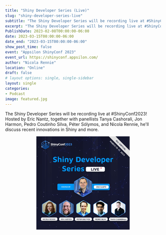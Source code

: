 ```yaml
---
title: "Shiny Developer Series (Live)"
slug: "shiny-developer-series-live"
subtitle: "The Shiny Developer Series will be recording live at #ShinyConf2023! We'll be discussing recent innovations in Shiny and more."
excerpt: "The Shiny Developer Series will be recording live at #ShinyConf2023! We'll be discussing recent innovations in Shiny and more."
PublishDate: 2023-02-08T00:00:00-06:00
date: 2023-03-15T00:00:00-06:00
date_end: "2023-03-15T00:00:00-06:00"
show_post_time: false
event: "Appsilon ShinyConf 2023"
event_url: https://shinyconf.appsilon.com/
author: "Nicola Rennie"
location: "Online"
draft: false
# layout options: single, single-sidebar
layout: single
categories:
- Podcast
image: featured.jpg
---
```


The Shiny Developer Series will be recording live at #ShinyConf2023! Hosted by Eric Nantz, together with panellists Tanya Cashorali, Jon Harmon, Pedro Coutinho Silva, Péter Sólymos, and Nicola Rennie, he'll discuss recent innovations in Shiny and more.

<p align="center">
<img src="shiny-dev-series.jpg" width = "60%" alt="Conference flyer showing photos or cartoons of host and panellists">
</p>